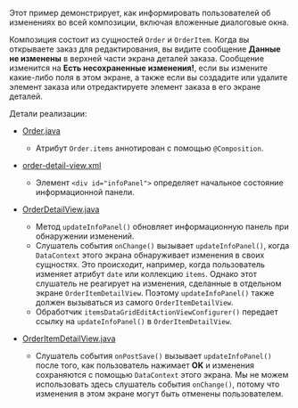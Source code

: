 Этот пример демонстрирует, как информировать пользователей об изменениях во всей композиции, включая вложенные диалоговые окна.

Композиция состоит из сущностей `Order` и `OrderItem`. Когда вы открываете заказ для редактирования, вы видите сообщение **Данные не изменены** в верхней части экрана деталей заказа. Сообщение изменится на **Есть несохраненные изменения!**, если вы измените какие-либо поля в этом экране, а также если вы создадите или удалите элемент заказа или отредактируете элемент заказа в его экране деталей.

Детали реализации:

- [Order.java]({currentPath}?tab=Order.java)
  - Атрибут `Order.items` аннотирован с помощью `@Composition`.

- [order-detail-view.xml]({currentPath}?tab=order-detail-view.xml)
  - Элемент `<div id="infoPanel">` определяет начальное состояние информационной панели.

- [OrderDetailView.java]({currentPath}?tab=OrderDetailView.java)
  - Метод `updateInfoPanel()` обновляет информационную панель при обнаружении изменений.
  - Слушатель события `onChange()` вызывает `updateInfoPanel()`, когда `DataContext` этого экрана обнаруживает изменения в своих сущностях. Это происходит, например, когда пользователь изменяет атрибут `date` или коллекцию `items`. Однако этот слушатель не реагирует на изменения, сделанные в отдельном экране `OrderItemDetailView`. Поэтому `updateInfoPanel()` также должен вызываться из самого `OrderItemDetailView`.
  - Обработчик `itemsDataGridEditActionViewConfigurer()` передает ссылку на `updateInfoPanel()` в `OrderItemDetailView`.

- [OrderItemDetailView.java]({currentPath}?tab=OrderItemDetailView.java)
  - Слушатель события `onPostSave()` вызывает `updateInfoPanel()` после того, как пользователь нажимает **OK** и изменения сохраняются с помощью `DataContext` этого экрана. Мы не можем использовать здесь слушатель события `onChange()`, потому что изменения в этом экране могут быть отменены пользователем.
